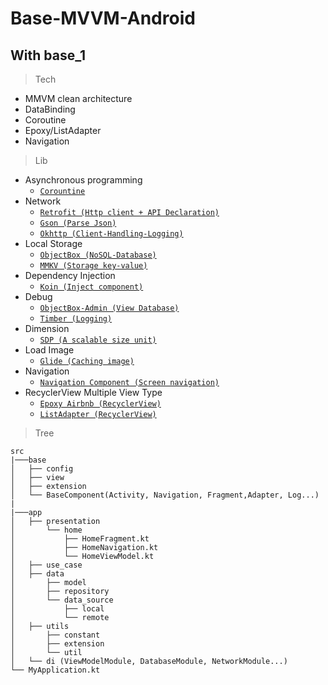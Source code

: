 # Base-MVVM-Android 

## With base_1 
> Tech 
  - MMVM clean architecture
  - DataBinding
  - Coroutine
  - Epoxy/ListAdapter
  - Navigation
> Lib
- Asynchronous programming
  - [`Corountine`](https://kotlinlang.org/docs/coroutines-basics.html)
- Network
  - [`Retrofit (Http client + API Declaration)`](https://square.github.io/retrofit/)
  - [`Gson (Parse Json)`](https://github.com/google/gson)
  - [`Okhttp (Client-Handling-Logging)`](https://square.github.io/okhttp/)
- Local Storage
  - [`ObjectBox (NoSQL-Database)`](https://docs.objectbox.io/android)
  - [`MMKV (Storage key-value)`](https://github.com/Tencent/MMKV)
- Dependency Injection
  - [`Koin (Inject component)`](https://insert-koin.io/)
- Debug
  - [`ObjectBox-Admin (View Database)`](https://docs.objectbox.io/data-browser)
  - [`Timber (Logging)`](https://github.com/JakeWharton/timber)
- Dimension
  - [`SDP (A scalable size unit)`](https://github.com/intuit/sdp)
- Load Image
  - [`Glide (Caching image)`](https://github.com/bumptech/glide)
- Navigation
  - [`Navigation Component (Screen navigation)`](https://developer.android.com/guide/navigation/get-started)
- RecyclerView Multiple View Type
  - [`Epoxy Airbnb (RecyclerView)`](https://github.com/airbnb/epoxy)
  - [`ListAdapter (RecyclerView)`](https://developer.android.com/reference/androidx/recyclerview/widget/ListAdapter)
> Tree
```
src
|───base
│   ├── config
│   ├── view
│   ├── extension
│   └── BaseComponent(Activity, Navigation, Fragment,Adapter, Log...)
|
|───app
│   ├── presentation
│       └── home
│           ├── HomeFragment.kt
│           ├── HomeNavigation.kt
│           └── HomeViewModel.kt
│   ├── use_case
│   ├── data
│       ├── model
│       ├── repository
│       └── data_source
│           ├── local
│           └── remote
│   ├── utils
│       ├── constant
│       ├── extension
│       └── util
│   └── di (ViewModelModule, DatabaseModule, NetworkModule...)
└── MyApplication.kt

```
